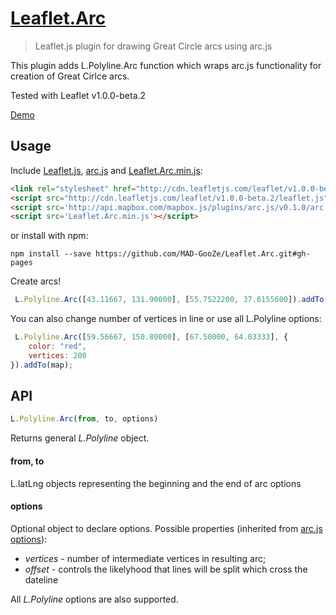 # [Leaflet.Arc](https://github.com/MAD-GooZe/Leaflet.Arc)
> Leaflet.js plugin for drawing Great Circle arcs using arc.js

This plugin adds L.Polyline.Arc function which wraps arc.js functionality for creation of Great Cirlce arcs.

Tested with Leaflet v1.0.0-beta.2

[Demo](http://mad-gooze.github.io/Leaflet.Arc/)
## Usage
Include [Leaflet.js](http://leafletjs.com/), [arc.js](https://github.com/springmeyer/arc.js) and [Leaflet.Arc.min.js](https://raw.githubusercontent.com/MAD-GooZe/Leaflet.Arc/gh-pages/Leaflet.Arc.min.js):
```html
<link rel="stylesheet" href="http://cdn.leafletjs.com/leaflet/v1.0.0-beta.2/leaflet.css"/>
<script src="http://cdn.leafletjs.com/leaflet/v1.0.0-beta.2/leaflet.js"></script>
<script src='http://api.mapbox.com/mapbox.js/plugins/arc.js/v0.1.0/arc.js'></script>
<script src='Leaflet.Arc.min.js'></script>
```
or install with npm:
```shell
npm install --save https://github.com/MAD-GooZe/Leaflet.Arc.git#gh-pages
```
Create arcs!
```javascript
 L.Polyline.Arc([43.11667, 131.90000], [55.7522200, 37.6155600]).addTo(map);
```
You can also change number of vertices in line or use all L.Polyline options:
```javascript
 L.Polyline.Arc([59.56667, 150.80000], [67.50000, 64.03333], {
    color: "red",
    vertices: 200
}).addTo(map);
```
## API
```javascript
L.Polyline.Arc(from, to, options)
```
Returns general _L.Polyline_ object.
#### from, to
L.latLng objects representing the beginning and the end of arc
options
#### options
Optional object to declare options. Possible properties (inherited from [arc.js options](https://github.com/springmeyer/arc.js/#arc-options)):

* _vertices_ - number of intermediate vertices in resulting arc;
* _offset_ - controls the likelyhood that lines will be split which cross the dateline

All _L.Polyline_ options are also supported.
